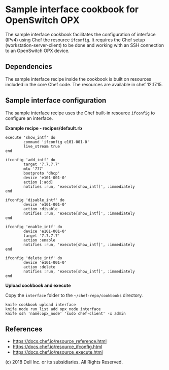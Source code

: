 # Sample interface cookbook for OpenSwitch OPX

The sample interface cookbook facilitates the configuration of interface (IPv4) using Chef the resource ``ifconfig``. It requires the Chef setup (workstation-server-client) to be done and working with an SSH connection to an OpenSwitch OPX device. 

## Dependencies

The sample interface recipe inside the cookbook is built on resources included in the core Chef code. The resources are available in chef 12.17.15.

## Sample interface configuration

The sample interface recipe uses the Chef built-in resource ``ifconfig`` to configure an interface.

**Example recipe - recipes/default.rb**

	execute 'show_intf' do
        	command 'ifconfig e101-001-0'
        	live_stream true
	end

	ifconfig 'add_intf' do
        	target '7.7.7.7'
        	mtu '777'
        	bootproto 'dhcp'
        	device 'e101-001-0'
        	action [:add]
        	notifies :run, 'execute[show_intf]', :immediately
	end

	ifconfig 'disable_intf' do
        	device 'e101-001-0'
        	action :disable
        	notifies :run, 'execute[show_intf]', :immediately
	end

	ifconfig 'enable_intf' do
        	device 'e101-001-0'
        	target '7.7.7.7'
        	action :enable
        	notifies :run, 'execute[show_intf]', :immediately
	end

	ifconfig 'delete_intf' do
        	device 'e101-001-0'
        	action :delete
        	notifies :run, 'execute[show_intf]', :immediately
	end

**Upload cookbook and execute**

Copy the ``interface`` folder to the ``~/chef-repo/cookbooks`` directory.

	knife cookbook upload interface
	knife node run_list add opx_node interface
	knife ssh 'name:opx_node' 'sudo chef-client' -x admin

## References

- https://docs.chef.io/resource_reference.html
- https://docs.chef.io/resource_ifconfig.html
- https://docs.chef.io/resource_execute.html


(c) 2018 Dell Inc. or its subsidiaries. All Rights Reserved.
